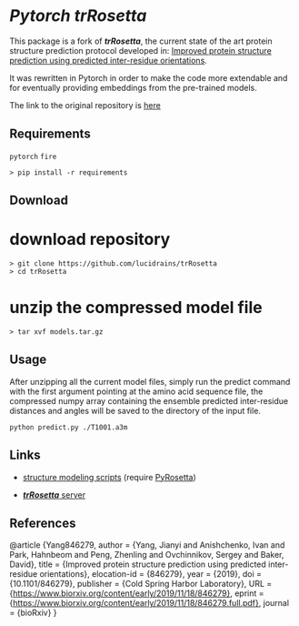 # *Pytorch trRosetta*

This package is a fork of ***trRosetta***, the current state of the art protein structure prediction protocol developed in: [Improved protein structure prediction using predicted inter-residue orientations](https://www.biorxiv.org/content/10.1101/846279v1). 

It was rewritten in Pytorch in order to make the code more extendable and for eventually providing embeddings from the pre-trained models.

The link to the original repository is [here](https://github.com/gjoni/trRosetta)

## Requirements

```pytorch```
```fire```


`> pip install -r requirements`

## Download

# download repository
```
> git clone https://github.com/lucidrains/trRosetta
> cd trRosetta
```

# unzip the compressed model file
```
> tar xvf models.tar.gz
```

## Usage

After unzipping all the current model files, simply run the predict command with the first argument pointing at the amino acid sequence file, the compressed numpy array containing the ensemble predicted inter-residue distances and angles will be saved to the directory of the input file.

```
python predict.py ./T1001.a3m
```


## Links

* [structure modeling scripts](http://yanglab.nankai.edu.cn/trRosetta/download/) (require [PyRosetta](http://www.pyrosetta.org/))

* [***trRosetta*** server](http://yanglab.nankai.edu.cn/trRosetta/)


## References

@article {Yang846279,
  author = {Yang, Jianyi and Anishchenko, Ivan and Park, Hahnbeom and Peng, Zhenling and Ovchinnikov, Sergey and Baker, David},
  title = {Improved protein structure prediction using predicted inter-residue orientations},
  elocation-id = {846279},
  year = {2019},
  doi = {10.1101/846279},
  publisher = {Cold Spring Harbor Laboratory},
  URL = {https://www.biorxiv.org/content/early/2019/11/18/846279},
  eprint = {https://www.biorxiv.org/content/early/2019/11/18/846279.full.pdf},
  journal = {bioRxiv}
}
